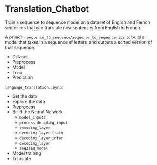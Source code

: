 # Translation_Chatbot

Train a sequence to sequence model on a dataset of English and French sentences that can translate new sentences from English to French.


A primer - `sequence_to_sequence/sequence_to_sequence.ipynb`: build a model that takes in a sequence of letters, and outputs a sorted version of that sequence.

* Dataset
* Preprocess
* Model
* Train
* Prediction

`language_translation.ipynb`:

* Get the data
* Explore the data
* Preprocess
* Build the Neural Network
	- `model_inputs`
	- `process_decoding_input`
	- `encoding_layer`
	- `decoding_layer_train`
	- `decoding_layer_infer`
	- `decoding_layer`
	- `seq2seq_model`
* Model training
* Translate